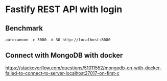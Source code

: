 # Fastify REST API with login

## Benchmark

```shell
autocannon -c 3000 -d 30 http://localhost:8080
```

## Connect with MongoDB with docker

https://stackoverflow.com/questions/51011552/mongodb-on-with-docker-failed-to-connect-to-server-localhost27017-on-first-c
